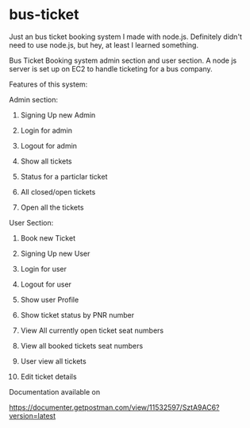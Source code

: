 # bus-ticket

Just an bus ticket booking system I made with node.js. Definitely didn't need to use node.js, but hey, at least I learned something.


Bus Ticket Booking system admin section and user section. A node js server is set up on EC2 to handle ticketing for a bus company.

Features of this system:


Admin section:



1) Signing Up new Admin

2) Login for admin 

3) Logout for admin

4) Show all tickets

5) Status for a particlar ticket

6) All closed/open tickets

7) Open all the tickets



User Section:



1) Book new Ticket

2) Signing Up new User

3) Login for user 

4) Logout for user

5) Show user Profile

6) Show ticket status by PNR number

7) View All currently open ticket seat numbers

8) View all booked tickets seat numbers

9) User view all tickets

10) Edit ticket details




Documentation available on 

https://documenter.getpostman.com/view/11532597/SztA9AC6?version=latest
